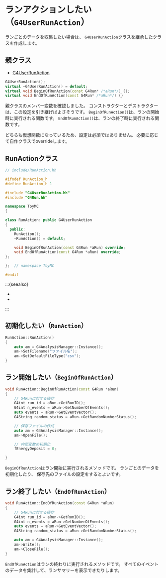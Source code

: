 # ランアクションしたい（``G4UserRunAction``）

ランごとのデータを収集したい場合は、
``G4UserRunAction``クラスを継承したクラスを作成します。

## 親クラス

- [G4UserRunAction](https://geant4.kek.jp/Reference/11.2.0/classG4UserRunAction.html)

```cpp
G4UserRunAction();
virtual ~G4UserRunAction() = default;
virtual void BeginOfRunAction(const G4Run* /*aRun*/) {};
virtual void EndOfRunAction(const G4Run* /*aRun*/) {}
```

親クラスのメンバー変数を確認しました。
コンストラクターとデストラクターは、この設定を引き継げばよさそうです。
``BeginOfRunAction()``は、ランの開始時に実行される関数です。
``EndOfRunAction()``は、ランの終了時に実行される関数です。

どちらも仮想関数になっているため、設定は必須ではありません。
必要に応じて自作クラスでoverrideします。

## RunActionクラス

```cpp
// include/RunAction.hh

#ifndef RunAction_h
#define RunAction_h 1

#include "G4UserRunAction.hh"
#include "G4Run.hh"

namespace ToyMC
{

class RunAction: public G4UserRunAction
{
  public:
    RunAction();
    ~RunAction() = default;

    void BeginOfRunAction(const G4Run *aRun) override;
    void EndOfRunAction(const G4Run *aRun) override;
};

};  // namespace ToyMC

#endif
```

:::{seealso}

- [](./geant4-run.md)
- [](./geant4-analysismanager.md)

:::

## 初期化したい（``RunAction``）

```cpp
RunAction::RunAction()
{
    auto am = G4AnalysisManager::Instance();
    am->SetFilename("ファイル名");
    am->SetDefaultFileType("csv");
}
```

## ラン開始したい（``BeginOfRunAction``）

```cpp
void RunAction::BeginOfRunAction(const G4Run *aRun)
{
    // G4Runに対する操作
    G4int run_id = aRun->GetRunID();
    G4int n_events = aRun->GetNumberOfEvents();
    auto events = aRun->GetEventVector();
    G4String random_status = aRun->GetRandomNumberStatus();

    // 保存ファイルの作成
    auto am = G4AnalysisManager::Instance();
    am->OpenFile();

    // 内部変数の初期化
    fEnergyDeposit = 0;

}
```

``BeginOfRunAction``はラン開始に実行されるメソッドです。
ランごとのデータを初期化したり、
保存先のファイルの設定をするとよいです。

## ラン終了したい（``EndOfRunAction``）

```cpp
void RunAction::EndOfRunAction(const G4Run *aRun)
{
    // G4Runに対する操作
    G4int run_id = aRun->GetRunID();
    G4int n_events = aRun->GetNumberOfEvents();
    auto events = aRun->GetEventVector();
    G4String random_status = aRun->GetRandomNumberStatus();

    auto am = G4AnalysisManager::Instance();
    am->Write();
    am->CloseFile();
}
```

``EndOfRunAction``はランの終わりに実行されるメソッドです。
すべてのイベントのデータを集計して、ランサマリーを表示できたりします。
